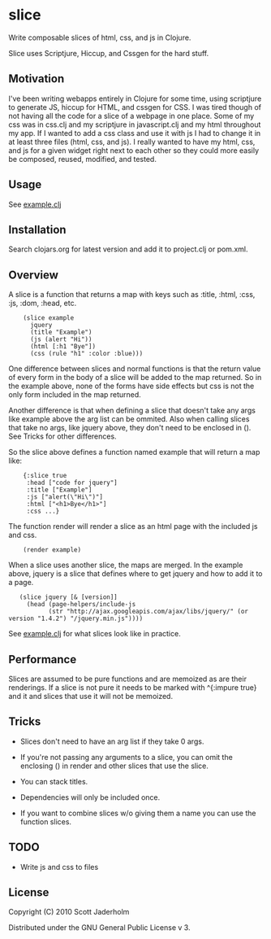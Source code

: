 # slice

Write composable slices of html, css, and js in Clojure.

Slice uses Scriptjure, Hiccup, and Cssgen for the hard stuff.

## Motivation

I've been writing webapps entirely in Clojure for some time, using scriptjure
to generate JS, hiccup for HTML, and cssgen for CSS. I was tired though of not
having all the code for a slice of a webpage in one place. Some of my css was
in css.clj and my scriptjure in javascript.clj and my html throughout my
app. If I wanted to add a css class and use it with js I had to change it in at
least three files (html, css, and js). I really wanted to have my html, css,
and js for a given widget right next to each other so they could more easily be
composed, reused, modified, and tested.

## Usage

See [example.clj](https://github.com/scottjad/slice/blob/master/src/slice/example.clj)

## Installation

Search clojars.org for latest version and add it to project.clj or pom.xml.

## Overview

A slice is a function that returns a map with keys such as :title, :html, :css,
:js, :dom, :head, etc.

        (slice example
          jquery
          (title "Example")
          (js (alert "Hi"))
          (html [:h1 "Bye"])
          (css (rule "h1" :color :blue)))

One difference between slices and normal functions is that the return value of
every form in the body of a slice will be added to the map returned. So in the
example above, none of the forms have side effects but css is not the only form
included in the map returned.

Another difference is that when defining a slice that doesn't take any args
like example above the arg list can be ommited. Also when calling slices that
take no args, like jquery above, they don't need to be enclosed in (). See
Tricks for other differences.

So the slice above defines a function named example that will return a map like:

        {:slice true
         :head ["code for jquery"]
         :title ["Example"] 
         :js ["alert(\"Hi\")"]
         :html ["<h1>Bye</h1>"]
         :css ...}

The function render will render a slice as an html page with the included js
and css.

        (render example)

When a slice uses another slice, the maps are merged. In the example above,
jquery is a slice that defines where to get jquery and how to add it to a page.

       (slice jquery [& [version]]
         (head (page-helpers/include-js
               (str "http://ajax.googleapis.com/ajax/libs/jquery/" (or version "1.4.2") "/jquery.min.js"))))

See [example.clj](https://github.com/scottjad/slice/blob/master/src/slice/example.clj) for what slices look like in practice.

## Performance

Slices are assumed to be pure functions and are memoized as are their
renderings. If a slice is not pure it needs to be marked with ^{:impure true}
and it and slices that use it will not be memoized.

## Tricks

- Slices don't need to have an arg list if they take 0 args.

- If you're not passing any arguments to a slice, you can omit the enclosing ()
  in render and other slices that use the slice.

- You can stack titles.

- Dependencies will only be included once.

- If you want to combine slices w/o giving them a name you can use the function
  slices.

## TODO
- Write js and css to files

## License

Copyright (C) 2010 Scott Jaderholm

Distributed under the GNU General Public License v 3.
